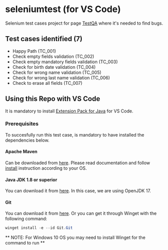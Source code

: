 # seleniumtest (for VS Code)
Selenium test cases project for page [TestQA](https://demoqa.com/automation-practice-form) where it's needed to find bugs.
## Test cases identified (7)
  - Happy Path (TC_001)
  - Check empty fields validation (TC_002)
  - Check empty mandatory fields validation (TC_003)
  - Check for birth date validation (TC_004)
  - Check for wrong name validation (TC_005)
  - Check for wrong last name validation (TC_006)
  - Check to erase all fields (TC_007)
## Using this Repo with VS Code
It is mandatory to install [Extension Pack for Java](https://marketplace.visualstudio.com/items?itemName=vscjava.vscode-java-pack) for VS Code.
### Prerequisites
To succesfully run this test case, is mandatory to have installed the dependencies below.
#### Apache Maven
Can be downloaded from [here](https://maven.apache.org/download.cgi). Please read documentation and follow [install](https://maven.apache.org/install.html) instruction according to your OS.
#### Java JDK 1.8 or superior
You can download it from [here](https://adoptium.net/es/). In this case, we are using OpenJDK 17.  
#### Git
You can download it from [here](https://git-scm.com/). Or you can get it through Winget with the following command:
  ```PowerShell
  winget install -e --id Git.Git
  ```
** NOTE: For Windows 10 OS you may need to install Winget for the command to run **